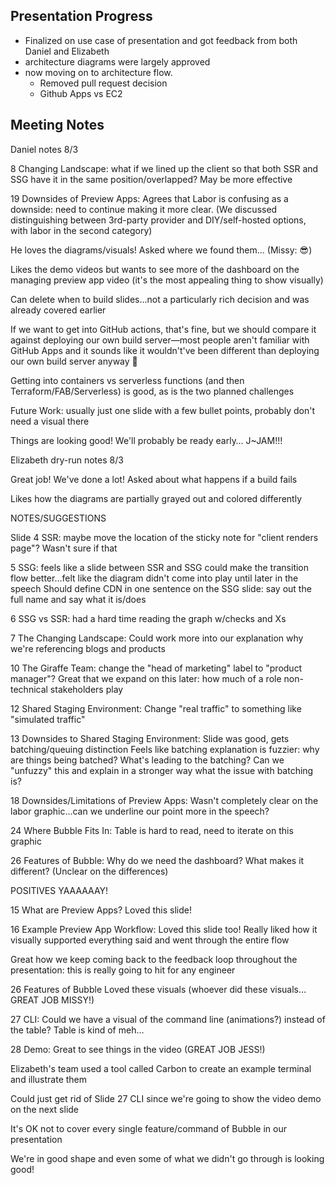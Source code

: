 ## Presentation Progress
- Finalized on use case of presentation and got feedback from both Daniel and Elizabeth
- architecture diagrams were largely approved
- now moving on to architecture flow. 
	- Removed pull request decision
	- Github Apps vs EC2

## Meeting Notes
Daniel notes 8/3

8 Changing Landscape: what if we lined up the client so that both SSR and SSG have it in the same position/overlapped? May be more effective

19 Downsides of Preview Apps:
    Agrees that Labor is confusing as a downside: need to continue making it more clear. (We discussed distinguishing between 3rd-party provider and DIY/self-hosted options, with labor in the second category)

He loves the diagrams/visuals! Asked where we found them… (Missy: 😎)

Likes the demo videos but wants to see more of the dashboard on the managing preview app video (it's the most appealing thing to show visually)

Can delete when to build slides…not a particularly rich decision and was already covered earlier

If we want to get into GitHub actions, that's fine, but we should compare it against deploying our own build server—most people aren't familiar with GitHub Apps and it sounds like it wouldn't've been different than deploying our own build server anyway  🤷

Getting into containers vs serverless functions (and then Terraform/FAB/Serverless) is good, as is the two planned challenges

Future Work: usually just one slide with a few bullet points, probably don't need a visual there

Things are looking good! We'll probably be ready early… J~JAM!!!

Elizabeth dry-run notes 8/3

Great job! We've done a lot!
Asked about what happens if a build fails

Likes how the diagrams are partially grayed out and colored differently

NOTES/SUGGESTIONS

Slide 4 SSR: maybe move the location of the sticky note for "client renders page"? Wasn't sure if that 

5 SSG: feels like a slide between SSR and SSG could make the transition flow better…felt like the diagram didn't come into play until later in the speech
    Should define CDN in one sentence on the SSG slide: say out the full name and say what it is/does

6 SSG vs SSR: had a hard time reading the graph w/checks and Xs

7 The Changing Landscape: Could work more into our explanation why we're referencing blogs and products

10 The Giraffe Team: change the "head of marketing" label to "product manager"? Great that we expand on this later: how much of a role non-technical stakeholders play

12 Shared Staging Environment: Change "real traffic" to something like "simulated traffic"

13 Downsides to Shared Staging Environment: Slide was good, gets batching/queuing distinction
    Feels like batching explanation is fuzzier: why are things being batched? What's leading to the batching?
    Can we "unfuzzy" this and explain in a stronger way what the issue with batching is?

18 Downsides/Limitations of Preview Apps: Wasn't completely clear on the labor graphic…can we underline our point more in the speech?

24 Where Bubble Fits In: Table is hard to read, need to iterate on this graphic

26 Features of Bubble: Why do we need the dashboard? What makes it different? (Unclear on the differences)

POSITIVES YAAAAAAY!

15 What are Preview Apps? Loved this slide!

16 Example Preview App Workflow: Loved this slide too! Really liked how it visually supported everything said and went through the entire flow

Great how we keep coming back to the feedback loop throughout the presentation: this is really going to hit for any engineer

26 Features of Bubble Loved these visuals (whoever did these visuals…GREAT JOB MISSY!)

27 CLI: Could we have a visual of the command line (animations?) instead of the table? Table is kind of meh…

28 Demo: Great to see things in the video (GREAT JOB JESS!)

Elizabeth's team used a tool called Carbon to create an example terminal and illustrate them

Could just get rid of Slide 27 CLI since we're going to show the video demo on the next slide

It's OK not to cover every single feature/command of Bubble in our presentation

We're in good shape and even some of what we didn't go through is looking good!